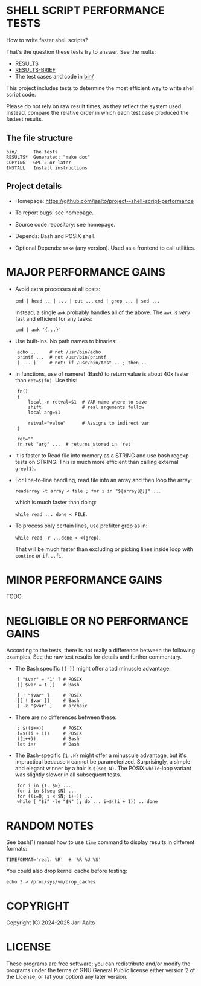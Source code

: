 # SHELL SCRIPT PERFORMANCE TESTS

How to write faster shell scripts?

That's the question these tests try to answer.
See the rsults:

- [RESULTS](./RESULTS.txt)
- [RESULTS-BRIEF](./RESULTS-BRIF.txt)
- The test cases and code in [bin/](./bin/)

This project includes tests to determine the
most efficient way to write shell script code.

Please do not rely on raw result times, as
they reflect the system used. Instead, compare
the relative order in which each test case
produced the fastest results.

## The file structure

```
bin/      The tests
RESULTS*  Generated; "make doc"
COPYING   GPL-2-or-later
INSTALL   Install instructions
```

## Project details

- Homepage:
  https://github.com/jaalto/project--shell-script-performance

- To report bugs:
  see homepage.

- Source code repository:
  see homepage.

- Depends:
  Bash and POSIX shell.

- Optional Depends:
  `make` (any version). Used as
  a frontend to call utilities.

# MAJOR PERFORMANCE GAINS

- Avoid extra processes at all costs:

  `cmd | head .. | ... | cut ...`
  `cmd | grep ... | sed ...`

  Instead, a single `awk` probably handles
  all of the above. The `awk` is *very*
  fast and efficient for any tasks:

  `cmd | awk '{...}'`

- Use built-ins. No path names to binaries:

```
    echo ...    # not /usr/bin/echo
    printf ...  # not /usr/bin/printf
    [ ... ]     # not: if /usr/bin/test ...; then ...
```

- In functions, use of nameref (Bash) to return value
  is about 40x faster than `ret=$(fn)`. Use this:

```
    fn()
    {
        local -n retval=$1  # VAR name where to save
        shift               # real arguments follow
        local arg=$1

        retval="value"      # Assigns to indirect var
    }

    ret=""
    fn ret "arg" ...  # returns stored in 'ret'
```

- It is faster to Read file into memory as a
  STRING and use bash regexp tests on STRING.
  This is much more efficient than calling
  external `grep(1)`.

- For line-to-line handling, read file
  into an array and then loop the array:

  `readarray -t array < file ; for i in "${array[@]}" ...`

  which is much faster than doing:

  `while read ... done < FILE`.

- To process only certain lines,
  use prefilter grep as in:

  `while read -r ...done < <(grep)`.

  That will be much faster than excluding or
  picking lines inside loop with `contine` or
  `if...fi`.

# MINOR PERFORMANCE GAINS

TODO

# NEGLIGIBLE OR NO PERFORMANCE GAINS

According to the tests, there is not really a
difference between the following examples. See
the raw test results for details and further
commentary.

- The Bash specific `[[ ]]` might offer
  a tad minuscle advantage.

```
    [ "$var" = "1" ] # POSIX
    [[ $var = 1 ]]   # Bash

    [ ! "$var" ]     # POSIX
    [[ ! $var ]]     # Bash
    [ -z "$var" ]    # archaic
```

- There are no differences between these:

```
    : $((i++))       # POSIX
    i=$((i + 1))     # POSIX
    ((i++))          # Bash
    let i++          # Bash
```

- The Bash-specific `{1..N}` might offer a
  minuscule advantage, but it's impractical
  because `N` cannot be parameterized.
  Surprisingly, a simple and elegant winner by a
  hair is `$(seq N)`. The POSIX `while`-loop
  variant was slightly slower in all subsequent
  tests.

```
    for i in {1..$N} ...
    for i in $(seq $N) ...
    for ((i=0; i < $N; i++)) ...
    while [ "$i" -le "$N" ]; do ... i=$((i + 1)) .. done
```

# RANDOM NOTES

See bash(1) manual how to use `time` command
to display results in different formats:

```
TIMEFORMAT='real: %R'  # '%R %U %S'
```

You could also drop kernel cache before testing:

```
echo 3 > /proc/sys/vm/drop_caches
```

# COPYRIGHT

Copyright (C) 2024-2025 Jari Aalto

# LICENSE

These programs are free software; you can
redistribute and/or modify the programs under the
terms of GNU General Public license either
version 2 of the License, or (at your option)
any later version.

